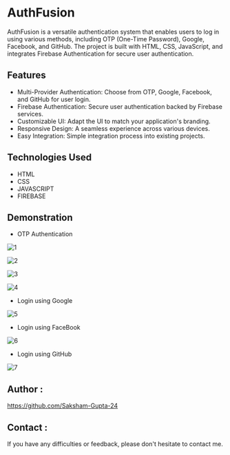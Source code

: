 # AuthFusion

AuthFusion is a versatile authentication system that enables users to log in using various methods, including OTP (One-Time Password), Google, Facebook, and GitHub. The project is built with HTML, CSS, JavaScript, and integrates Firebase Authentication for secure user authentication.


## Features

- Multi-Provider Authentication: Choose from OTP, Google, Facebook, and GitHub for user login.
- Firebase Authentication: Secure user authentication backed by Firebase services.
- Customizable UI: Adapt the UI to match your application's branding.
- Responsive Design: A seamless experience across various devices.
- Easy Integration: Simple integration process into existing projects.

## Technologies Used
- HTML
- CSS
- JAVASCRIPT
- FIREBASE

## Demonstration

- OTP Authentication

![1](https://github.com/Saksham-Gupta-24/AuthFusion/assets/114461220/2a1ceac8-fd00-4863-9d91-4d68cd9da672)

![2](https://github.com/Saksham-Gupta-24/AuthFusion/assets/114461220/08600a4e-a4c9-427b-86bb-5d793f4098a0)

![3](https://github.com/Saksham-Gupta-24/AuthFusion/assets/114461220/d8f1e2ee-8999-4e40-bb96-e43e39d61401)

![4](https://github.com/Saksham-Gupta-24/AuthFusion/assets/114461220/68792b92-ae02-4497-b5d9-9afed34d4a84)


- Login using Google
  
![5](https://github.com/Saksham-Gupta-24/AuthFusion/assets/114461220/7159dec2-c5f5-4926-91f1-d39e9b0df8ff)


- Login using FaceBook

![6](https://github.com/Saksham-Gupta-24/AuthFusion/assets/114461220/6a64702d-6dae-4279-a189-e4e35fb59c99)


- Login using GitHub

![7](https://github.com/Saksham-Gupta-24/AuthFusion/assets/114461220/5531f74a-4047-43e7-9ce7-657695509c5a)


  
## Author :

https://github.com/Saksham-Gupta-24


## Contact :

If you have any difficulties or feedback, please don't hesitate to contact me. 
